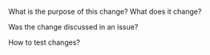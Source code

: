 What is the purpose of this change? What does it change?

<!--
Describe the changes here, as detailed as needed.
-->

Was the change discussed in an issue?
<!--
Please do Link issues here.
-->

How to test changes?

<!--
Please describe the steps to test the PR
-->

